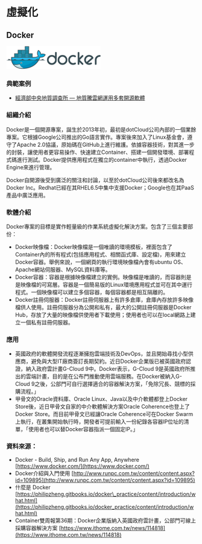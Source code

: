 # **虛擬化**

## **Docker**

![](/assets/Docker.png)

### 典範案例

* [經濟部中央地質調查所 — 地質騰雲網運用多套開源軟體](/use-case/di-zhi-teng-yun-wang-yun-yong-duo-tao-kai-yuan-ruan-ti.md)

### 組織介紹

Docker是一個開源專案，誕生於2013年初，最初是dotCloud公司內部的一個業餘專案。它根據Google公司推出的Go語言實作。專案後來加入了Linux基金會，遵守了Apache 2.0協議，原始碼在GitHub上進行維護。依據容器技術，對其進一步的封裝，讓使用者更容易操作、快速建立Container、搭建一個開發環境、部署程式碼進行測試。Docker提供應用程式在獨立的container中執行，透過Docker Engine來進行管理。

Docker自開源後受到廣泛的關注和討論，以至於dotCloud公司後來都改名為Docker Inc。Redhat已經在其RHEL6.5中集中支援Docker；Google也在其PaaS產品中廣泛應用。

### 軟體介紹

Docker專案的目標是實作輕量級的作業系統虛擬化解決方案。包含了三個主要部份：

* Docker映像檔：Docker映像檔是一個唯讀的環境模板，裡面包含了Container內的所有程式\(包括應用程式、相關函式庫、設定檔\)，用來建立Docker容器。舉例來說，一個網頁的執行環境映像檔內會有ubuntu OS、Apache網站伺服器、MySQL資料庫等。
* Docker容器：容器是根據映像檔建立的實例。映像檔是唯讀的，而容器則是是映像檔的可寫層。容器是一個簡易版的Linux環境應用程式並可在其中運行程式。一個映像檔可以建立多個容器，每個容器都是相互隔離的。
* Docker註冊伺服器：Docker註冊伺服器上有許多倉庫，倉庫內存放許多映像檔供人使用。註冊伺服器分為公開和私有，最大的公開註冊伺服器是Docker Hub，存放了大量的映像檔供使用者下載使用；使用者也可以在local網路上建立一個私有註冊伺服器。

### 應用

* 英國政府的軟體開發流程逐漸擁抱雲端技術及DevOps，並且開始尋找小型供應商，避免與大型IT廠商簽訂長期契約。近日Docker企業版已被英國政府認證，納入政府雲計畫G-Cloud 9中。Docker表示，G-Cloud 9是英國政府所推出的雲端計畫，目的是在公布門推動使用雲端服務。在Docker被納入G-Cloud 9之後，公部門可自行選擇適合的容器解決方案，「免除冗長、競標的採購流程。」
* 甲骨文的Oracle資料庫、Oracle Linux、Java以及中介軟體都登上Docker Store後，近日甲骨文自家的中介軟體解決方案Oracle Coherence也登上了Docker Store。而目前甲骨文已經讓Oracle Coherence可在Docker Swarm上執行，在叢集開始執行時，開發者可提前輸入一份紀錄各容器IP位址的清單，「使用者也可以替Docker容器指派一個固定IP。」

### 資料來源：

* Docker - Build, Ship, and Run Any App, Anywhere [https://www.docker.com/](https://www.docker.com/)
* Docker介紹與入門使用 [http://www.runpc.com.tw/content/content.aspx?id=109895](http://www.runpc.com.tw/content/content.aspx?id=109895)
* 什麼是 Docker [https://philipzheng.gitbooks.io/docker\_practice/content/introduction/what.html](https://philipzheng.gitbooks.io/docker_practice/content/introduction/what.html)
* Container雙周報第36期：Docker企業版納入英國政府雲計畫，公部門可線上採購容器解決方案 [https://www.ithome.com.tw/news/114818](https://www.ithome.com.tw/news/114818)



